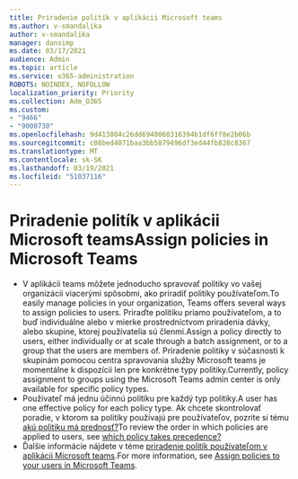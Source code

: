 ```yaml
---
title: Priradenie politík v aplikácii Microsoft teams
ms.author: v-smandalika
author: v-smandalika
manager: dansimp
ms.date: 03/17/2021
audience: Admin
ms.topic: article
ms.service: o365-administration
ROBOTS: NOINDEX, NOFOLLOW
localization_priority: Priority
ms.collection: Adm_O365
ms.custom:
- "9466"
- "9000730"
ms.openlocfilehash: 9d413804c26dd6940060316394b1df6ff8e2b06b
ms.sourcegitcommit: c08bed4071baa3bb5879496df3ed44fb828c8367
ms.translationtype: MT
ms.contentlocale: sk-SK
ms.lasthandoff: 03/19/2021
ms.locfileid: "51037116"
---
```

# <a name="assign-policies-in-microsoft-teams"></a><span data-ttu-id="41fdc-102">Priradenie politík v aplikácii Microsoft teams</span><span class="sxs-lookup"><span data-stu-id="41fdc-102">Assign policies in Microsoft Teams</span></span>

- <span data-ttu-id="41fdc-103">V aplikácii teams môžete jednoducho spravovať politiky vo vašej organizácii viacerými spôsobmi, ako priradiť politiky používateľom.</span><span class="sxs-lookup"><span data-stu-id="41fdc-103">To easily manage policies in your organization, Teams offers several ways to assign policies to users.</span></span> <span data-ttu-id="41fdc-104">Priraďte politiku priamo používateľom, a to buď individuálne alebo v mierke prostredníctvom priradenia dávky, alebo skupine, ktorej používatelia sú členmi.</span><span class="sxs-lookup"><span data-stu-id="41fdc-104">Assign a policy directly to users, either individually or at scale through a batch assignment, or to a group that the users are members of.</span></span>  <span data-ttu-id="41fdc-105">Priradenie politiky v súčasnosti k skupinám pomocou centra spravovania služby Microsoft teams je momentálne k dispozícii len pre konkrétne typy politiky.</span><span class="sxs-lookup"><span data-stu-id="41fdc-105">Currently, policy assignment to groups using the Microsoft Teams admin center is only available for specific policy types.</span></span> 
- <span data-ttu-id="41fdc-106">Používateľ má jednu účinnú politiku pre každý typ politiky.</span><span class="sxs-lookup"><span data-stu-id="41fdc-106">A user has one effective policy for each policy type.</span></span> <span data-ttu-id="41fdc-107">Ak chcete skontrolovať poradie, v ktorom sa politiky používajú pre používateľov, pozrite si tému [akú politiku má prednosť?](https://docs.microsoft.com/microsoftteams/assign-policies#which-policy-takes-precedence)</span><span class="sxs-lookup"><span data-stu-id="41fdc-107">To review the order in which policies are applied to users, see [which policy takes precedence?](https://docs.microsoft.com/microsoftteams/assign-policies#which-policy-takes-precedence)</span></span>
- <span data-ttu-id="41fdc-108">Ďalšie informácie nájdete v téme [priradenie politík používateľom v aplikácii Microsoft teams](https://docs.microsoft.com/microsoftteams/assign-policies).</span><span class="sxs-lookup"><span data-stu-id="41fdc-108">For more information, see [Assign policies to your users in Microsoft Teams](https://docs.microsoft.com/microsoftteams/assign-policies).</span></span>
